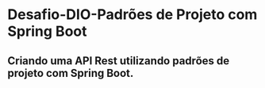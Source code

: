 # Desafio-DIO-Padrões de Projeto com Spring Boot

## Criando uma API Rest utilizando padrões de projeto com Spring Boot.
